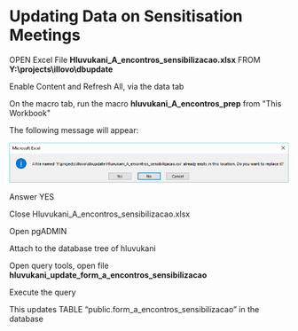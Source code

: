 # Updating Data on Sensitisation Meetings

OPEN Excel File **Hluvukani\_A\_encontros\_sensibilizacao.xlsx** FROM **Y:\projects\illovo\dbupdate**

Enable Content and Refresh All, via the data tab

On the macro tab, run the macro **hluvukani\_A\_encontros\_prep** from "This Workbook"

The following message will appear:

![](/assets/sens_update_warn.png)

Answer YES

Close Hluvukani\_A\_encontros\_sensibilizacao.xlsx

Open pgADMIN

Attach to the database tree of hluvukani

Open query tools, open file **hluvukani\_update\_form\_a\_encontros\_sensibilizacao**

Execute the query



This updates TABLE “public.form\_a\_encontros\_sensibilizacao” in the database



